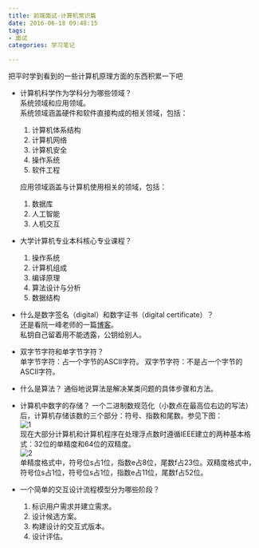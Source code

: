 ```yaml
---
title: 前端面试-计算机常识篇
date: 2016-06-18 09:48:15
tags: 
- 面试
categories: 学习笔记

---
```

把平时学到看到的一些计算机原理方面的东西积累一下吧<!-- more -->  

- 计算机科学作为学科分为哪些领域？  
	系统领域和应用领域。  
	系统领域涵盖硬件和软件直接构成的相关领域，包括：  
	1. 计算机体系结构  
	2. 计算机网络  
	3. 计算机安全  
	4. 操作系统  
	5. 软件工程  
	
	应用领域涵盖与计算机使用相关的领域，包括：  
	1. 数据库  
	2. 人工智能  
	3. 人机交互

- 大学计算机专业本科核心专业课程？  
	1. 操作系统
	2. 计算机组成
	3. 编译原理
	4. 算法设计与分析
	5. 数据结构
- 什么是数字签名（digital）和数字证书（digital certificate）？  
	还是看阮一峰老师的一篇[博客](http://www.ruanyifeng.com/blog/2011/08/what_is_a_digital_signature.html)。  
	私钥自己留着用不能透露，公钥给别人。

- 双字节字符和单字节字符？  
	单字节字符：占一个字节的ASCII字符。
	双字节字符：不是占一个字节的ASCII字符。

- 什么是算法？
	通俗地说算法是解决某类问题的具体步骤和方法。  

- 计算机中数字的存储？
	一个二进制数规范化（小数点在最高位右边的写法）后，计算机存储该数的三个部分：符号、指数和尾数。参见下图：  
	![1](/image/cs/1.png)  
	现在大部分计算机和计算机程序在处理浮点数时遵循IEEE建立的两种基本格式：32位的单精度和64位的双精度。  
	![2](/image/cs/2.png)  
	单精度格式中，符号位s占1位，指数e占8位，尾数f占23位。双精度格式中，符号位s占1位，符号位s占1位，指数e占11位，尾数f占52位。

- 一个简单的交互设计流程模型分为哪些阶段？
	1. 标识用户需求并建立需求。
	2. 设计候选方案。
	3. 构建设计的交互式版本。
	4. 设计评估。
	